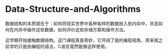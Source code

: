 # Data-Structure-and-Algorithms
数据结构的本质就在于：如何将现实世界中各种各样的数据放入到内存中，并且如何在内存中操作这些数据，如何评价这些存储方案和操作方法。


这学期开始接触数据结构。这门课程真是奇妙，它开阔了我的编程视角，原来我之前学的只是些编程的语法，C语言竟然能够这样使用。
